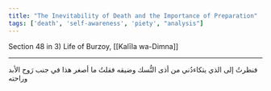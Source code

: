 ```yaml
---
title: "The Inevitability of Death and the Importance of Preparation"
tags: ['death', 'self-awareness', 'piety', "analysis"]
---
```


 Section 48 in 3) Life of Burzoy, [[Kalīla wa-Dimna]]

---
فنظرتُ إلى الذي يتكاءدُني من أذى النُّسك وضيقه فقلتُ ما أصغر هذا في جنب رَوح الأبد وراحته
